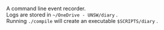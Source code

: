 A command line event recorder.  
Logs are stored in `~/OneDrive - UNSW/diary` .  
Running `./compile` will create an executable `$SCRIPTS/diary` .  
